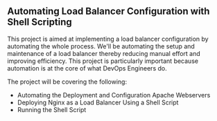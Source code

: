 
## Automating Load Balancer Configuration with Shell Scripting

This project is aimed at implementing a load balancer configuration by automating the whole process. We'll be automating the setup and maintenance of a load balancer thereby reducing manual effort and improving efficiency. This project is particularly important because automation is at the core of what DevOps Engineers do. 

The project will be covering the following:

- Automating the Deployment and Configuration Apache Webservers
- Deploying Nginx as a Load Balancer Using a Shell Script
- Running the Shell Script